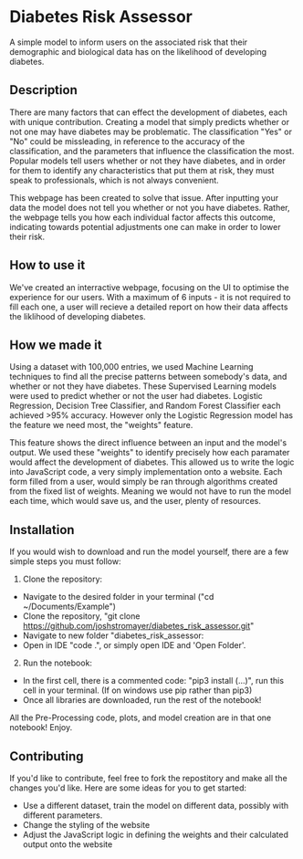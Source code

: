 # Diabetes Risk Assessor
A simple model to inform users on the associated risk that their demographic and biological data has on the likelihood of developing diabetes.

## Description

There are many factors that can effect the development of diabetes, each with unique contribution. Creating a model that simply predicts whether or not one may have diabetes may be problematic. The classification "Yes" or "No" could be missleading, in reference to the accuracy of the classification, and the parameters that influence the classification the most. Popular models tell users whether or not they have diabetes, and in order for them to identify any characteristics that put them at risk, they must speak to professionals, which is not always convenient. 

This webpage has been created to solve that issue. After inputting your data the model does not tell you whether or not you have diabetes. Rather, the webpage tells you how each individual factor affects this outcome, indicating towards potential adjustments one can make in order to lower their risk. 

## How to use it 

We've created an interractive webpage, focusing on the UI to optimise the experience for our users. With a maximum of 6 inputs - it is not required to fill each one, a user will recieve a detailed report on how their data affects the liklihood of developing diabetes. 

## How we made it

Using a dataset with 100,000 entries, we used Machine Learning techniques to find all the precise patterns between somebody's data, and whether or not they have diabetes. These Supervised Learning models were used to predict whether or not the user had diabetes. Logistic Regression, Decision Tree Classifier, and Random Forest Classifier each achieved >95% accuracy. However only the Logistic Regression model has the feature we need most, the "weights" feature.

This feature shows the direct influence between an input and the model's output. We used these "weights" to identify precisely how each paramater would affect the development of diabetes. This allowed us to write the logic into JavaScript code, a very simply implementation onto a website. Each form filled from a user, would simply be ran through algorithms created from the fixed list of weights. Meaning we would not have to run the model each time, which would save us, and the user, plenty of resources.

## Installation

If you would wish to download and run the model yourself, there are a few simple steps you must follow: 
1. Clone the repository: 
- Navigate to the desired folder in your terminal ("cd ~/Documents/Example")
- Clone the repository, "git clone https://github.com/joshstromayer/diabetes_risk_assessor.git"
- Navigate to new folder "diabetes_risk_assessor:
- Open in IDE "code .", or simply open IDE and 'Open Folder'.

2. Run the notebook: 
- In the first cell, there is a commented code: "pip3 install (...)", run this cell in your terminal. (If on windows use pip rather than pip3)
- Once all libraries are downloaded, run the rest of the notebook! 

All the Pre-Processing code, plots, and model creation are in that one notebook! Enjoy.

## Contributing 
If you'd like to contribute, feel free to fork the repostitory and make all the changes you'd like. 
Here are some ideas for you to get started: 
- Use a different dataset, train the model on different data, possibly with different parameters.
- Change the styling of the website
- Adjust the JavaScript logic in defining the weights and their calculated output onto the website
